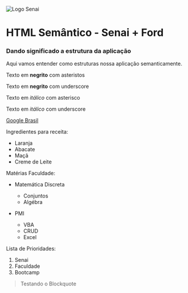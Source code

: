 ![Logo Senai](https://upload.wikimedia.org/wikipedia/commons/thumb/8/8c/SENAI_S%C3%A3o_Paulo_logo.png/1280px-SENAI_S%C3%A3o_Paulo_logo.png)
# HTML Semântico - Senai + Ford
### Dando significado a estrutura da aplicação
Aqui vamos entender como estruturas nossa aplicação semanticamente.

Texto em **negrito** com asteristos

Texto em __negrito__ com underscore

Texto em *itálico* com asterisco

Texto em _itálico_ com underscore

[Google Brasil](https://www.google.com.br/)


Ingredientes para receita:
* Laranja
* Abacate
* Maçã
* Creme de Leite

Matérias Faculdade:
* Matemática Discreta
    * Conjuntos
    * Algébra

* PMI
  * VBA
  * CRUD
  * Excel
 
Lista de Prioridades:
1. Senai
2. Faculdade
3. Bootcamp
 
> Testando o Blockquote


